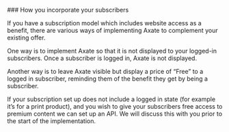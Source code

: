 ### How you incorporate your subscribers

If you have a subscription model which includes website access as a benefit, there are various ways of implementing Axate to complement your existing offer.

One way is to implement Axate so that it is not displayed to your logged-in subscribers. Once a subscriber is logged in, Axate is not displayed.

Another way is to leave Axate visible but display a price of “Free” to a logged in subscriber, reminding them of the benefit they get by being a subscriber.

If your subscription set up does not include a logged in state (for example it’s for a print product), and you wish to give your subscribers free access to premium content we can set up an API. We will discuss this with you prior to the start of the implementation.
